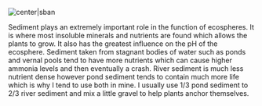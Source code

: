 ![center|sban](a616a4c4a8ccc1592ffdcb8971e60b69.png)

Sediment plays an extremely important role in the function of ecospheres. It is where most insoluble minerals and nutrients are found which allows the plants to grow. It also has the greatest influence on the pH of the ecosphere. Sediment taken from stagnant bodies of water such as ponds and vernal pools tend to have more nutrients which can cause higher ammonia levels and then eventually a crash. River sediment is much less nutrient dense however pond sediment tends to contain much more life which is why I tend to use both in mine. I usually use 1/3 pond sediment to 2/3 river sediment and mix a little gravel to help plants anchor themselves.